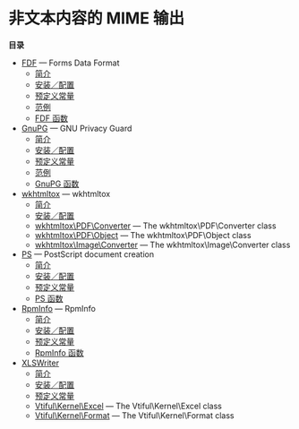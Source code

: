 非文本内容的 MIME 输出
======================

**目录**

-   [FDF](/book/fdf.html) — Forms Data Format
    -   [简介](/intro/fdf.html)
    -   [安装／配置](/fdf/setup.html)
    -   [预定义常量](/fdf/constants.html)
    -   [范例](/fdf/examples.html)
    -   [FDF 函数](/ref/fdf.html)
-   [GnuPG](/book/gnupg.html) — GNU Privacy Guard
    -   [简介](/intro/gnupg.html)
    -   [安装／配置](/gnupg/setup.html)
    -   [预定义常量](/gnupg/constants.html)
    -   [范例](/gnupg/examples.html)
    -   [GnuPG 函数](/ref/gnupg.html)
-   [wkhtmltox](/book/wkhtmltox.html) — wkhtmltox
    -   [简介](/intro/wkhtmltox.html)
    -   [安装／配置](/wkhtmltox/setup.html)
    -   [wkhtmltox\\PDF\\Converter](/class/wkhtmltox-pdf-converter.html)
        — The wkhtmltox\\PDF\\Converter class
    -   [wkhtmltox\\PDF\\Object](/class/wkhtmltox-pdf-object.html) — The
        wkhtmltox\\PDF\\Object class
    -   [wkhtmltox\\Image\\Converter](/class/wkhtmltox-image-converter.html)
        — The wkhtmltox\\Image\\Converter class
-   [PS](/book/ps.html) — PostScript document creation
    -   [简介](/intro/ps.html)
    -   [安装／配置](/ps/setup.html)
    -   [预定义常量](/ps/constants.html)
    -   [PS 函数](/ref/ps.html)
-   [RpmInfo](/book/rpminfo.html) — RpmInfo
    -   [简介](/intro/rpminfo.html)
    -   [安装／配置](/rpminfo/setup.html)
    -   [预定义常量](/rpminfo/constants.html)
    -   [RpmInfo 函数](/ref/rpminfo.html)
-   [XLSWriter](/book/xlswriter.html)
    -   [简介](/intro/xlswriter.html)
    -   [安装／配置](/xlswriter/setup.html)
    -   [预定义常量](/xlswriter/constants.html)
    -   [Vtiful\\Kernel\\Excel](/class/vtiful-kernel-excel.html) — The
        Vtiful\\Kernel\\Excel class
    -   [Vtiful\\Kernel\\Format](/class/vtiful-kernel-format.html) — The
        Vtiful\\Kernel\\Format class
